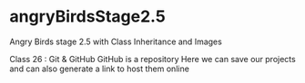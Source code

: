 # angryBirdsStage2.5
Angry Birds stage 2.5 with Class Inheritance and Images

Class 26 : Git & GitHub
GitHub is a repository
Here we can save our projects and can also generate a link to host them online